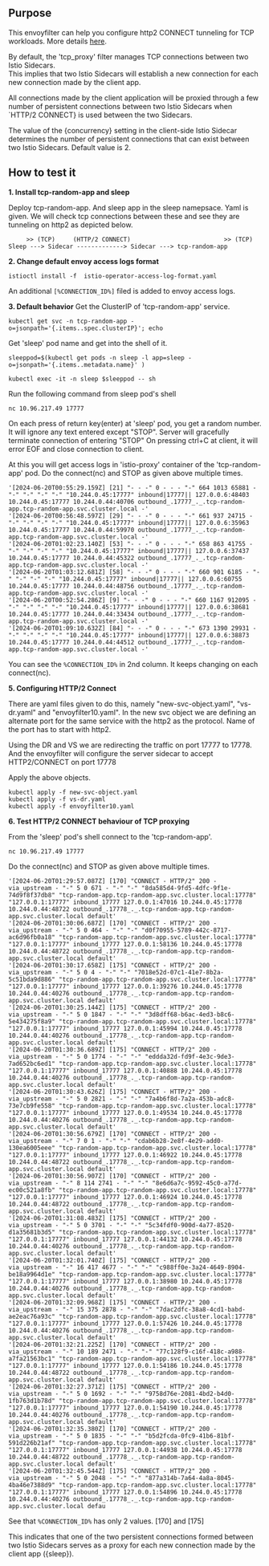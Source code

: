 ## Purpose

This envoyfilter can help you configure http2 CONNECT tunneling for TCP workloads. More details [here](https://www.envoyproxy.io/docs/envoy/latest/intro/arch_overview/http/upgrades).

By default, the 'tcp_proxy' filter manages TCP connections between two Istio Sidecars.  
This implies that two Istio Sidecars will establish a new connection for each new connection made by the client app.

All connections made by the client application will be proxied through a few number of persistent connections between two Istio Sidecars when `HTTP/2 CONNECT} is used between the two Sidecars.  
  
The value of the {concurrency} setting in the client-side Istio Sidecar determines the number of persistent connections that can exist between two Istio Sidecars. Default value is 2.
## How to test it

**1. Install tcp-random-app and sleep**

Deploy tcp-random-app. And sleep app in the sleep namepsace.  Yaml is given. We will check tcp connections between these and see they are tunneling on http2 as depicted below.
```text
     >> (TCP)     (HTTP/2 CONNECT)                          >> (TCP)
Sleep ---> Sidecar -------------> Sidecar ---> tcp-random-app
```
**2. Change default envoy access logs format**

    istioctl install -f  istio-operator-access-log-format.yaml

An additional `[%CONNECTION_ID%]` filed is added to envoy access logs.

**3. Default behavior**
Get the ClusterIP of 'tcp-random-app' service.

    kubectl get svc -n tcp-random-app -o=jsonpath='{.items..spec.clusterIP}'; echo
    
Get 'sleep' pod name and get into the shell of it.

    sleeppod=$(kubectl get pods -n sleep -l app=sleep -o=jsonpath='{.items..metadata.name}' )
    
    kubectl exec -it -n sleep $sleeppod -- sh
Run the following command from sleep pod's shell

    nc 10.96.217.49 17777

On each press of return key(enter) at 'sleep' pod, you get a random number. It will ignore any text entered except "STOP". Server will gracefully terminate connection of entering "STOP" On pressing ctrl+C at client, it will error EOF and close connection to client.

At this you will get access logs in 'istio-proxy' container of the 'tcp-random-app' pod. Do the connect(nc) and STOP as given above multiple times.


    '[2024-06-20T00:55:29.159Z] [21] "- - -" 0 - - - "-" 664 1013 65881 - "-" "-" "-" "-" "10.244.0.45:17777" inbound|17777|| 127.0.0.6:48403 10.244.0.45:17777 10.244.0.44:40706 outbound_.17777_._.tcp-random-app.tcp-random-app.svc.cluster.local -'
    '[2024-06-20T00:56:48.597Z] [29] "- - -" 0 - - - "-" 661 937 24715 - "-" "-" "-" "-" "10.244.0.45:17777" inbound|17777|| 127.0.0.6:35963 10.244.0.45:17777 10.244.0.44:59970 outbound_.17777_._.tcp-random-app.tcp-random-app.svc.cluster.local -'
    '[2024-06-20T01:02:23.140Z] [53] "- - -" 0 - - - "-" 658 863 41755 - "-" "-" "-" "-" "10.244.0.45:17777" inbound|17777|| 127.0.0.6:37437 10.244.0.45:17777 10.244.0.44:45322 outbound_.17777_._.tcp-random-app.tcp-random-app.svc.cluster.local -'
    '[2024-06-20T01:03:12.681Z] [58] "- - -" 0 - - - "-" 660 901 6185 - "-" "-" "-" "-" "10.244.0.45:17777" inbound|17777|| 127.0.0.6:60755 10.244.0.45:17777 10.244.0.44:48756 outbound_.17777_._.tcp-random-app.tcp-random-app.svc.cluster.local -'
    '[2024-06-20T00:52:54.286Z] [9] "- - -" 0 - - - "-" 660 1167 912095 - "-" "-" "-" "-" "10.244.0.45:17777" inbound|17777|| 127.0.0.6:38681 10.244.0.45:17777 10.244.0.44:33434 outbound_.17777_._.tcp-random-app.tcp-random-app.svc.cluster.local -'
    '[2024-06-20T01:09:10.632Z] [84] "- - -" 0 - - - "-" 673 1390 29931 - "-" "-" "-" "-" "10.244.0.45:17777" inbound|17777|| 127.0.0.6:38873 10.244.0.45:17777 10.244.0.44:44512 outbound_.17777_._.tcp-random-app.tcp-random-app.svc.cluster.local -'

You can see the `%CONNECTION_ID%` in 2nd column. It keeps changing on each connect(nc). 

**5. Configuring HTTP/2 Connect**

There are yaml files given to do this, namely "new-svc-object.yaml", "vs-dr.yaml" and "envoyfilter10.yaml". 
In the new svc object we are defining an alternate port for the same service with the http2 as the protocol. Name of the port has to start with http2. 

Using the DR and VS we are redirecting the traffic on port 17777 to 17778.
And the envoyfilter will configure the server sidecar to accept HTTP2/CONNECT on port 17778

Apply the above objects.

    kubectl apply -f new-svc-object.yaml
    kubectl apply -f vs-dr.yaml
    kubectl apply -f envoyfilter10.yaml

**6. Test HTTP/2 CONNECT behaviour of TCP proxying**

From the 'sleep' pod's shell connect to the 'tcp-random-app'.

    nc 10.96.217.49 17777
Do the connect(nc) and STOP as given above multiple times.


    '[2024-06-20T01:29:57.087Z] [170] "CONNECT - HTTP/2" 200 - via_upstream - "-" 5 0 671 - "-" "-" "8da585d4-9fd5-4dfc-9f1e-74d9f8f37db8" "tcp-random-app.tcp-random-app.svc.cluster.local:17778" "127.0.0.1:17777" inbound_17777 127.0.0.1:47016 10.244.0.45:17778 10.244.0.44:48722 outbound_.17778_._.tcp-random-app.tcp-random-app.svc.cluster.local default'
    '[2024-06-20T01:30:06.687Z] [170] "CONNECT - HTTP/2" 200 - via_upstream - "-" 5 0 464 - "-" "-" "d0f70955-5789-442c-8717-ac6d96fb0a18" "tcp-random-app.tcp-random-app.svc.cluster.local:17778" "127.0.0.1:17777" inbound_17777 127.0.0.1:58136 10.244.0.45:17778 10.244.0.44:48722 outbound_.17778_._.tcp-random-app.tcp-random-app.svc.cluster.local default'
    '[2024-06-20T01:30:17.658Z] [175] "CONNECT - HTTP/2" 200 - via_upstream - "-" 5 0 4 - "-" "-" "7018e52d-07c1-41e7-8b2a-5c51bda9d886" "tcp-random-app.tcp-random-app.svc.cluster.local:17778" "127.0.0.1:17777" inbound_17777 127.0.0.1:39276 10.244.0.45:17778 10.244.0.44:40276 outbound_.17778_._.tcp-random-app.tcp-random-app.svc.cluster.local default'
    '[2024-06-20T01:30:25.144Z] [175] "CONNECT - HTTP/2" 200 - via_upstream - "-" 5 0 1847 - "-" "-" "3d8dff68-b6ac-4ed3-b8c6-5e434275f8a9" "tcp-random-app.tcp-random-app.svc.cluster.local:17778" "127.0.0.1:17777" inbound_17777 127.0.0.1:45994 10.244.0.45:17778 10.244.0.44:40276 outbound_.17778_._.tcp-random-app.tcp-random-app.svc.cluster.local default'
    '[2024-06-20T01:30:36.689Z] [175] "CONNECT - HTTP/2" 200 - via_upstream - "-" 5 0 1774 - "-" "-" "eddda32d-fd9f-4e3c-9de3-7ad652bc6ed1" "tcp-random-app.tcp-random-app.svc.cluster.local:17778" "127.0.0.1:17777" inbound_17777 127.0.0.1:40888 10.244.0.45:17778 10.244.0.44:40276 outbound_.17778_._.tcp-random-app.tcp-random-app.svc.cluster.local default'
    '[2024-06-20T01:30:43.626Z] [175] "CONNECT - HTTP/2" 200 - via_upstream - "-" 5 0 2821 - "-" "-" "7a4b6f8d-7a2a-453b-adc8-73e7cb9fe558" "tcp-random-app.tcp-random-app.svc.cluster.local:17778" "127.0.0.1:17777" inbound_17777 127.0.0.1:49534 10.244.0.45:17778 10.244.0.44:40276 outbound_.17778_._.tcp-random-app.tcp-random-app.svc.cluster.local default'
    '[2024-06-20T01:30:56.679Z] [170] "CONNECT - HTTP/2" 200 - via_upstream - "-" 7 0 1 - "-" "-" "cdab6b28-2e8f-4e29-add0-130ea6005eee" "tcp-random-app.tcp-random-app.svc.cluster.local:17778" "127.0.0.1:17777" inbound_17777 127.0.0.1:46922 10.244.0.45:17778 10.244.0.44:48722 outbound_.17778_._.tcp-random-app.tcp-random-app.svc.cluster.local default'
    '[2024-06-20T01:30:56.907Z] [170] "CONNECT - HTTP/2" 200 - via_upstream - "-" 8 114 2741 - "-" "-" "8e6d6a7c-9592-45c0-a77d-ec00c521a8fb" "tcp-random-app.tcp-random-app.svc.cluster.local:17778" "127.0.0.1:17777" inbound_17777 127.0.0.1:46924 10.244.0.45:17778 10.244.0.44:48722 outbound_.17778_._.tcp-random-app.tcp-random-app.svc.cluster.local default'
    '[2024-06-20T01:31:08.483Z] [175] "CONNECT - HTTP/2" 200 - via_upstream - "-" 5 0 3701 - "-" "-" "5c34fdf0-900d-4a77-8520-d1a35681b3d5" "tcp-random-app.tcp-random-app.svc.cluster.local:17778" "127.0.0.1:17777" inbound_17777 127.0.0.1:44132 10.244.0.45:17778 10.244.0.44:40276 outbound_.17778_._.tcp-random-app.tcp-random-app.svc.cluster.local default'
    '[2024-06-20T01:32:01.740Z] [175] "CONNECT - HTTP/2" 200 - via_upstream - "-" 16 417 4677 - "-" "-" "c988ff0e-3a24-4649-8904-be18a9964d1e" "tcp-random-app.tcp-random-app.svc.cluster.local:17778" "127.0.0.1:17777" inbound_17777 127.0.0.1:38980 10.244.0.45:17778 10.244.0.44:40276 outbound_.17778_._.tcp-random-app.tcp-random-app.svc.cluster.local default'
    '[2024-06-20T01:32:09.968Z] [175] "CONNECT - HTTP/2" 200 - via_upstream - "-" 15 375 2878 - "-" "-" "7dac2dfc-38a8-4cd1-babd-ae2eac76a93c" "tcp-random-app.tcp-random-app.svc.cluster.local:17778" "127.0.0.1:17777" inbound_17777 127.0.0.1:57426 10.244.0.45:17778 10.244.0.44:40276 outbound_.17778_._.tcp-random-app.tcp-random-app.svc.cluster.local default'
    '[2024-06-20T01:32:21.225Z] [170] "CONNECT - HTTP/2" 200 - via_upstream - "-" 10 189 2471 - "-" "-" "77c128f9-c16f-418c-a988-a7fa21563bc1" "tcp-random-app.tcp-random-app.svc.cluster.local:17778" "127.0.0.1:17777" inbound_17777 127.0.0.1:54186 10.244.0.45:17778 10.244.0.44:48722 outbound_.17778_._.tcp-random-app.tcp-random-app.svc.cluster.local default'
    '[2024-06-20T01:32:27.371Z] [175] "CONNECT - HTTP/2" 200 - via_upstream - "-" 5 0 1692 - "-" "-" "9758d76e-2081-4bd2-b4d0-1fb763d1b78d" "tcp-random-app.tcp-random-app.svc.cluster.local:17778" "127.0.0.1:17777" inbound_17777 127.0.0.1:54190 10.244.0.45:17778 10.244.0.44:40276 outbound_.17778_._.tcp-random-app.tcp-random-app.svc.cluster.local default'
    '[2024-06-20T01:32:35.380Z] [170] "CONNECT - HTTP/2" 200 - via_upstream - "-" 5 0 1835 - "-" "-" "b5d2fcda-0fc9-41b6-81bf-591d226b21af" "tcp-random-app.tcp-random-app.svc.cluster.local:17778" "127.0.0.1:17777" inbound_17777 127.0.0.1:44938 10.244.0.45:17778 10.244.0.44:48722 outbound_.17778_._.tcp-random-app.tcp-random-app.svc.cluster.local default'
    '[2024-06-20T01:32:45.544Z] [175] "CONNECT - HTTP/2" 200 - via_upstream - "-" 5 0 2048 - "-" "-" "877a314b-7a64-4a8a-8045-4ba46e7388d9" "tcp-random-app.tcp-random-app.svc.cluster.local:17778" "127.0.0.1:17777" inbound_17777 127.0.0.1:54896 10.244.0.45:17778 10.244.0.44:40276 outbound_.17778_._.tcp-random-app.tcp-random-app.svc.cluster.local defau

See that `%CONNECTION_ID%` has only 2 values. [170] and [175]

This indicates that one of the two persistent connections formed between two Istio Sidecars serves as a proxy for each new connection made by the client app ({sleep}).

